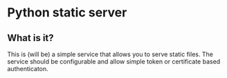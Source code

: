 # Python static server
## What is it?
This is (will be) a simple service that allows you to serve static files.
The service should be configurable and allow simple token or certificate based authenticaton.
